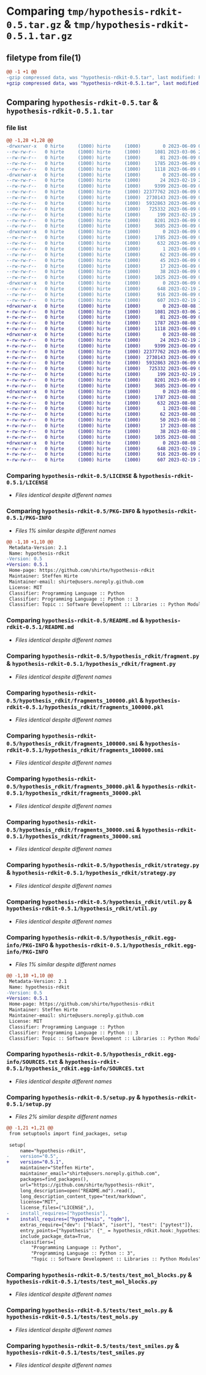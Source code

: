 # Comparing `tmp/hypothesis-rdkit-0.5.tar.gz` & `tmp/hypothesis-rdkit-0.5.1.tar.gz`

## filetype from file(1)

```diff
@@ -1 +1 @@
-gzip compressed data, was "hypothesis-rdkit-0.5.tar", last modified: Fri Jun  9 08:53:58 2023, max compression
+gzip compressed data, was "hypothesis-rdkit-0.5.1.tar", last modified: Tue Aug  8 13:01:19 2023, max compression
```

## Comparing `hypothesis-rdkit-0.5.tar` & `hypothesis-rdkit-0.5.1.tar`

### file list

```diff
@@ -1,28 +1,28 @@
-drwxrwxr-x   0 hirte     (1000) hirte     (1000)        0 2023-06-09 08:53:58.112559 hypothesis-rdkit-0.5/
--rw-rw-r--   0 hirte     (1000) hirte     (1000)     1081 2023-03-06 20:54:00.000000 hypothesis-rdkit-0.5/LICENSE
--rw-rw-r--   0 hirte     (1000) hirte     (1000)       81 2023-06-09 08:49:07.000000 hypothesis-rdkit-0.5/MANIFEST.in
--rw-rw-r--   0 hirte     (1000) hirte     (1000)     1785 2023-06-09 08:53:58.112559 hypothesis-rdkit-0.5/PKG-INFO
--rw-rw-r--   0 hirte     (1000) hirte     (1000)     1118 2023-06-09 08:49:07.000000 hypothesis-rdkit-0.5/README.md
-drwxrwxr-x   0 hirte     (1000) hirte     (1000)        0 2023-06-09 08:53:58.112559 hypothesis-rdkit-0.5/hypothesis_rdkit/
--rw-rw-r--   0 hirte     (1000) hirte     (1000)       24 2023-02-19 23:11:07.000000 hypothesis-rdkit-0.5/hypothesis_rdkit/__init__.py
--rw-rw-r--   0 hirte     (1000) hirte     (1000)     9399 2023-06-09 08:49:07.000000 hypothesis-rdkit-0.5/hypothesis_rdkit/fragment.py
--rw-rw-r--   0 hirte     (1000) hirte     (1000) 22377762 2023-06-09 08:49:07.000000 hypothesis-rdkit-0.5/hypothesis_rdkit/fragments_100000.pkl
--rw-rw-r--   0 hirte     (1000) hirte     (1000)  2730143 2023-06-09 08:49:07.000000 hypothesis-rdkit-0.5/hypothesis_rdkit/fragments_100000.smi
--rw-rw-r--   0 hirte     (1000) hirte     (1000)  5932863 2023-06-09 08:49:07.000000 hypothesis-rdkit-0.5/hypothesis_rdkit/fragments_30000.pkl
--rw-rw-r--   0 hirte     (1000) hirte     (1000)   725332 2023-06-09 08:49:07.000000 hypothesis-rdkit-0.5/hypothesis_rdkit/fragments_30000.smi
--rw-rw-r--   0 hirte     (1000) hirte     (1000)      199 2023-02-19 23:12:21.000000 hypothesis-rdkit-0.5/hypothesis_rdkit/hook.py
--rw-rw-r--   0 hirte     (1000) hirte     (1000)     8201 2023-06-09 08:49:07.000000 hypothesis-rdkit-0.5/hypothesis_rdkit/strategy.py
--rw-rw-r--   0 hirte     (1000) hirte     (1000)     3685 2023-06-09 08:49:07.000000 hypothesis-rdkit-0.5/hypothesis_rdkit/util.py
-drwxrwxr-x   0 hirte     (1000) hirte     (1000)        0 2023-06-09 08:53:58.112559 hypothesis-rdkit-0.5/hypothesis_rdkit.egg-info/
--rw-rw-r--   0 hirte     (1000) hirte     (1000)     1785 2023-06-09 08:53:58.000000 hypothesis-rdkit-0.5/hypothesis_rdkit.egg-info/PKG-INFO
--rw-rw-r--   0 hirte     (1000) hirte     (1000)      632 2023-06-09 08:53:58.000000 hypothesis-rdkit-0.5/hypothesis_rdkit.egg-info/SOURCES.txt
--rw-rw-r--   0 hirte     (1000) hirte     (1000)        1 2023-06-09 08:53:58.000000 hypothesis-rdkit-0.5/hypothesis_rdkit.egg-info/dependency_links.txt
--rw-rw-r--   0 hirte     (1000) hirte     (1000)       62 2023-06-09 08:53:58.000000 hypothesis-rdkit-0.5/hypothesis_rdkit.egg-info/entry_points.txt
--rw-rw-r--   0 hirte     (1000) hirte     (1000)       45 2023-06-09 08:53:58.000000 hypothesis-rdkit-0.5/hypothesis_rdkit.egg-info/requires.txt
--rw-rw-r--   0 hirte     (1000) hirte     (1000)       17 2023-06-09 08:53:58.000000 hypothesis-rdkit-0.5/hypothesis_rdkit.egg-info/top_level.txt
--rw-rw-r--   0 hirte     (1000) hirte     (1000)       38 2023-06-09 08:53:58.112559 hypothesis-rdkit-0.5/setup.cfg
--rw-rw-r--   0 hirte     (1000) hirte     (1000)     1025 2023-06-09 08:49:07.000000 hypothesis-rdkit-0.5/setup.py
-drwxrwxr-x   0 hirte     (1000) hirte     (1000)        0 2023-06-09 08:53:58.112559 hypothesis-rdkit-0.5/tests/
--rw-rw-r--   0 hirte     (1000) hirte     (1000)      648 2023-02-19 23:12:21.000000 hypothesis-rdkit-0.5/tests/test_mol_blocks.py
--rw-rw-r--   0 hirte     (1000) hirte     (1000)      916 2023-06-09 08:49:07.000000 hypothesis-rdkit-0.5/tests/test_mols.py
--rw-rw-r--   0 hirte     (1000) hirte     (1000)      607 2023-02-19 23:12:21.000000 hypothesis-rdkit-0.5/tests/test_smiles.py
+drwxrwxr-x   0 hirte     (1000) hirte     (1000)        0 2023-08-08 13:01:19.432043 hypothesis-rdkit-0.5.1/
+-rw-rw-r--   0 hirte     (1000) hirte     (1000)     1081 2023-03-06 20:54:00.000000 hypothesis-rdkit-0.5.1/LICENSE
+-rw-rw-r--   0 hirte     (1000) hirte     (1000)       81 2023-06-09 08:49:07.000000 hypothesis-rdkit-0.5.1/MANIFEST.in
+-rw-rw-r--   0 hirte     (1000) hirte     (1000)     1787 2023-08-08 13:01:19.432043 hypothesis-rdkit-0.5.1/PKG-INFO
+-rw-rw-r--   0 hirte     (1000) hirte     (1000)     1118 2023-06-09 08:49:07.000000 hypothesis-rdkit-0.5.1/README.md
+drwxrwxr-x   0 hirte     (1000) hirte     (1000)        0 2023-08-08 13:01:19.428043 hypothesis-rdkit-0.5.1/hypothesis_rdkit/
+-rw-rw-r--   0 hirte     (1000) hirte     (1000)       24 2023-02-19 23:11:07.000000 hypothesis-rdkit-0.5.1/hypothesis_rdkit/__init__.py
+-rw-rw-r--   0 hirte     (1000) hirte     (1000)     9399 2023-06-09 08:49:07.000000 hypothesis-rdkit-0.5.1/hypothesis_rdkit/fragment.py
+-rw-rw-r--   0 hirte     (1000) hirte     (1000) 22377762 2023-06-09 08:49:07.000000 hypothesis-rdkit-0.5.1/hypothesis_rdkit/fragments_100000.pkl
+-rw-rw-r--   0 hirte     (1000) hirte     (1000)  2730143 2023-06-09 08:49:07.000000 hypothesis-rdkit-0.5.1/hypothesis_rdkit/fragments_100000.smi
+-rw-rw-r--   0 hirte     (1000) hirte     (1000)  5932863 2023-06-09 08:49:07.000000 hypothesis-rdkit-0.5.1/hypothesis_rdkit/fragments_30000.pkl
+-rw-rw-r--   0 hirte     (1000) hirte     (1000)   725332 2023-06-09 08:49:07.000000 hypothesis-rdkit-0.5.1/hypothesis_rdkit/fragments_30000.smi
+-rw-rw-r--   0 hirte     (1000) hirte     (1000)      199 2023-02-19 23:12:21.000000 hypothesis-rdkit-0.5.1/hypothesis_rdkit/hook.py
+-rw-rw-r--   0 hirte     (1000) hirte     (1000)     8201 2023-06-09 08:49:07.000000 hypothesis-rdkit-0.5.1/hypothesis_rdkit/strategy.py
+-rw-rw-r--   0 hirte     (1000) hirte     (1000)     3685 2023-06-09 08:49:07.000000 hypothesis-rdkit-0.5.1/hypothesis_rdkit/util.py
+drwxrwxr-x   0 hirte     (1000) hirte     (1000)        0 2023-08-08 13:01:19.432043 hypothesis-rdkit-0.5.1/hypothesis_rdkit.egg-info/
+-rw-rw-r--   0 hirte     (1000) hirte     (1000)     1787 2023-08-08 13:01:19.000000 hypothesis-rdkit-0.5.1/hypothesis_rdkit.egg-info/PKG-INFO
+-rw-rw-r--   0 hirte     (1000) hirte     (1000)      632 2023-08-08 13:01:19.000000 hypothesis-rdkit-0.5.1/hypothesis_rdkit.egg-info/SOURCES.txt
+-rw-rw-r--   0 hirte     (1000) hirte     (1000)        1 2023-08-08 13:01:19.000000 hypothesis-rdkit-0.5.1/hypothesis_rdkit.egg-info/dependency_links.txt
+-rw-rw-r--   0 hirte     (1000) hirte     (1000)       62 2023-08-08 13:01:19.000000 hypothesis-rdkit-0.5.1/hypothesis_rdkit.egg-info/entry_points.txt
+-rw-rw-r--   0 hirte     (1000) hirte     (1000)       50 2023-08-08 13:01:19.000000 hypothesis-rdkit-0.5.1/hypothesis_rdkit.egg-info/requires.txt
+-rw-rw-r--   0 hirte     (1000) hirte     (1000)       17 2023-08-08 13:01:19.000000 hypothesis-rdkit-0.5.1/hypothesis_rdkit.egg-info/top_level.txt
+-rw-rw-r--   0 hirte     (1000) hirte     (1000)       38 2023-08-08 13:01:19.432043 hypothesis-rdkit-0.5.1/setup.cfg
+-rw-rw-r--   0 hirte     (1000) hirte     (1000)     1035 2023-08-08 12:58:05.000000 hypothesis-rdkit-0.5.1/setup.py
+drwxrwxr-x   0 hirte     (1000) hirte     (1000)        0 2023-08-08 13:01:19.432043 hypothesis-rdkit-0.5.1/tests/
+-rw-rw-r--   0 hirte     (1000) hirte     (1000)      648 2023-02-19 23:12:21.000000 hypothesis-rdkit-0.5.1/tests/test_mol_blocks.py
+-rw-rw-r--   0 hirte     (1000) hirte     (1000)      916 2023-06-09 08:49:07.000000 hypothesis-rdkit-0.5.1/tests/test_mols.py
+-rw-rw-r--   0 hirte     (1000) hirte     (1000)      607 2023-02-19 23:12:21.000000 hypothesis-rdkit-0.5.1/tests/test_smiles.py
```

### Comparing `hypothesis-rdkit-0.5/LICENSE` & `hypothesis-rdkit-0.5.1/LICENSE`

 * *Files identical despite different names*

### Comparing `hypothesis-rdkit-0.5/PKG-INFO` & `hypothesis-rdkit-0.5.1/PKG-INFO`

 * *Files 1% similar despite different names*

```diff
@@ -1,10 +1,10 @@
 Metadata-Version: 2.1
 Name: hypothesis-rdkit
-Version: 0.5
+Version: 0.5.1
 Home-page: https://github.com/shirte/hypothesis-rdkit
 Maintainer: Steffen Hirte
 Maintainer-email: shirte@users.noreply.github.com
 License: MIT
 Classifier: Programming Language :: Python
 Classifier: Programming Language :: Python :: 3
 Classifier: Topic :: Software Development :: Libraries :: Python Modules
```

### Comparing `hypothesis-rdkit-0.5/README.md` & `hypothesis-rdkit-0.5.1/README.md`

 * *Files identical despite different names*

### Comparing `hypothesis-rdkit-0.5/hypothesis_rdkit/fragment.py` & `hypothesis-rdkit-0.5.1/hypothesis_rdkit/fragment.py`

 * *Files identical despite different names*

### Comparing `hypothesis-rdkit-0.5/hypothesis_rdkit/fragments_100000.pkl` & `hypothesis-rdkit-0.5.1/hypothesis_rdkit/fragments_100000.pkl`

 * *Files identical despite different names*

### Comparing `hypothesis-rdkit-0.5/hypothesis_rdkit/fragments_100000.smi` & `hypothesis-rdkit-0.5.1/hypothesis_rdkit/fragments_100000.smi`

 * *Files identical despite different names*

### Comparing `hypothesis-rdkit-0.5/hypothesis_rdkit/fragments_30000.pkl` & `hypothesis-rdkit-0.5.1/hypothesis_rdkit/fragments_30000.pkl`

 * *Files identical despite different names*

### Comparing `hypothesis-rdkit-0.5/hypothesis_rdkit/fragments_30000.smi` & `hypothesis-rdkit-0.5.1/hypothesis_rdkit/fragments_30000.smi`

 * *Files identical despite different names*

### Comparing `hypothesis-rdkit-0.5/hypothesis_rdkit/strategy.py` & `hypothesis-rdkit-0.5.1/hypothesis_rdkit/strategy.py`

 * *Files identical despite different names*

### Comparing `hypothesis-rdkit-0.5/hypothesis_rdkit/util.py` & `hypothesis-rdkit-0.5.1/hypothesis_rdkit/util.py`

 * *Files identical despite different names*

### Comparing `hypothesis-rdkit-0.5/hypothesis_rdkit.egg-info/PKG-INFO` & `hypothesis-rdkit-0.5.1/hypothesis_rdkit.egg-info/PKG-INFO`

 * *Files 1% similar despite different names*

```diff
@@ -1,10 +1,10 @@
 Metadata-Version: 2.1
 Name: hypothesis-rdkit
-Version: 0.5
+Version: 0.5.1
 Home-page: https://github.com/shirte/hypothesis-rdkit
 Maintainer: Steffen Hirte
 Maintainer-email: shirte@users.noreply.github.com
 License: MIT
 Classifier: Programming Language :: Python
 Classifier: Programming Language :: Python :: 3
 Classifier: Topic :: Software Development :: Libraries :: Python Modules
```

### Comparing `hypothesis-rdkit-0.5/hypothesis_rdkit.egg-info/SOURCES.txt` & `hypothesis-rdkit-0.5.1/hypothesis_rdkit.egg-info/SOURCES.txt`

 * *Files identical despite different names*

### Comparing `hypothesis-rdkit-0.5/setup.py` & `hypothesis-rdkit-0.5.1/setup.py`

 * *Files 2% similar despite different names*

```diff
@@ -1,21 +1,21 @@
 from setuptools import find_packages, setup
 
 setup(
     name="hypothesis-rdkit",
-    version="0.5",
+    version="0.5.1",
     maintainer="Steffen Hirte",
     maintainer_email="shirte@users.noreply.github.com",
     packages=find_packages(),
     url="https://github.com/shirte/hypothesis-rdkit",
     long_description=open("README.md").read(),
     long_description_content_type="text/markdown",
     license="MIT",
     license_files=("LICENSE",),
-    install_requires=["hypothesis"],
+    install_requires=["hypothesis", "tqdm"],
     extras_require={"dev": ["black", "isort"], "test": ["pytest"]},
     entry_points={"hypothesis": {"_ = hypothesis_rdkit.hook:_hypothesis_setup_hook"}},
     include_package_data=True,
     classifiers=[
         "Programming Language :: Python",
         "Programming Language :: Python :: 3",
         "Topic :: Software Development :: Libraries :: Python Modules",
```

### Comparing `hypothesis-rdkit-0.5/tests/test_mol_blocks.py` & `hypothesis-rdkit-0.5.1/tests/test_mol_blocks.py`

 * *Files identical despite different names*

### Comparing `hypothesis-rdkit-0.5/tests/test_mols.py` & `hypothesis-rdkit-0.5.1/tests/test_mols.py`

 * *Files identical despite different names*

### Comparing `hypothesis-rdkit-0.5/tests/test_smiles.py` & `hypothesis-rdkit-0.5.1/tests/test_smiles.py`

 * *Files identical despite different names*

